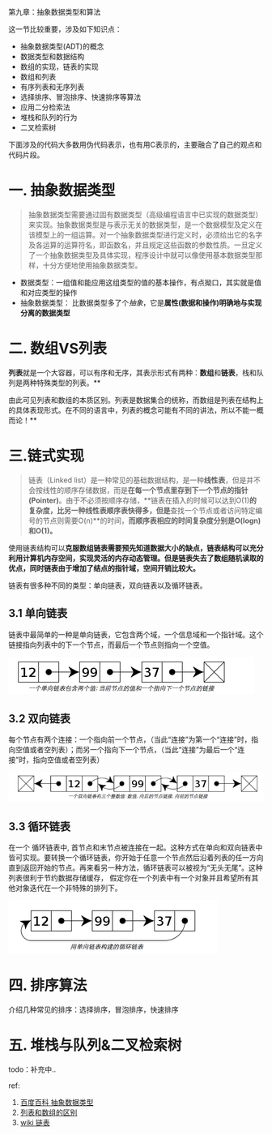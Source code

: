 第九章：抽象数据类型和算法

这一节比较重要，涉及如下知识点：

- 抽象数据类型(ADT)的概念
- 数据类型和数据结构
- 数组的实现，链表的实现
- 数组和列表
- 有序列表和无序列表
- 选择排序、冒泡排序、快速排序等算法
- 应用二分检索法
- 堆栈和队列的行为
- 二叉检索树

下面涉及的代码大多数用伪代码表示，也有用C表示的，主要融合了自己的观点和代码片段。

# 一. 抽象数据类型
>抽象数据类型需要通过固有数据类型（高级编程语言中已实现的数据类型）来实现。抽象数据类型是与表示无关的数据类型，是一个数据模型及定义在该模型上的一组运算。对一个抽象数据类型进行定义时，必须给出它的名字及各运算的运算符名，即函数名，并且规定这些函数的参数性质。一旦定义了一个抽象数据类型及具体实现，程序设计中就可以像使用基本数据类型那样，十分方便地使用抽象数据类型。

- 数据类型：一组值和能应用这组类型的值的基本操作，有点拗口，其实就是值和对应类型的操作
- 抽象数据类型： 比数据类型多了个*抽象*，它是**属性(数据和操作)明确地与实现分离的数据类型**

# 二. 数组VS列表

**列表**就是一个大容器，可以有序和无序，其表示形式有两种：**数组**和**链表**，栈和队列是两种特殊类型的列表。**

由此可见列表和数组的本质区别。列表是数据集合的统称，而数组是列表在结构上的具体表现形式。在不同的语言中，列表的概念可能有不同的讲法，所以不能一概而论！**

# 三.链式实现

>链表（Linked list）是一种常见的基础数据结构，是一种**线性表**，但是并不会按线性的顺序存储数据，而是**在每一个节点里存到下一个节点的指针(Pointer)**。由于不必须按顺序存储，**链表在插入的时候可以达到O(1)**的复杂度，比另一种线性表顺序表快得多，但是**查找一个节点或者访问特定编号的节点则需要O(n)**的时间，**而顺序表相应的时间复杂度分别是O(logn)和O(1)。**

使用链表结构可以**克服数组链表需要预先知道数据大小的缺点，链表结构可以充分利用计算机内存空间，实现灵活的内存动态管理。但是链表失去了数组随机读取的优点，同时链表由于增加了结点的指针域，空间开销比较大。**

链表有很多种不同的类型：单向链表，双向链表以及循环链表。

## 3.1 单向链表
链表中最简单的一种是单向链表，它包含两个域，一个信息域和一个指针域。这个链接指向列表中的下一个节点，而最后一个节点则指向一个空值。

![](https://raw.githubusercontent.com/BeginMan/BookNotes/master/CS/media/cs14.png)

## 3.2 双向链表
每个节点有两个连接：一个指向前一个节点，（当此“连接”为第一个“连接”时，指向空值或者空列表）；而另一个指向下一个节点，（当此“连接”为最后一个“连接”时，指向空值或者空列表）

![](https://raw.githubusercontent.com/BeginMan/BookNotes/master/CS/media/cs15.png)

## 3.3 循环链表
在一个 循环链表中, 首节点和末节点被连接在一起。这种方式在单向和双向链表中皆可实现。要转换一个循环链表，你开始于任意一个节点然后沿着列表的任一方向直到返回开始的节点。再来看另一种方法，循环链表可以被视为“无头无尾”。这种列表很利于节约数据存储缓存， 假定你在一个列表中有一个对象并且希望所有其他对象迭代在一个非特殊的排列下。

![](https://raw.githubusercontent.com/BeginMan/BookNotes/master/CS/media/cs16.png)

# 四. 排序算法
介绍几种常见的排序：选择排序，冒泡排序，快速排序

# 五. 堆栈与队列&二叉检索树
todo：补充中..

ref:

1. [百度百科 抽象数据类型](http://baike.baidu.com/view/178593.htm)
2. [列表和数组的区别](http://lionbule.iteye.com/blog/1327592)
3. [wiki 链表](https://zh.wikipedia.org/zh/%E9%93%BE%E8%A1%A8)
